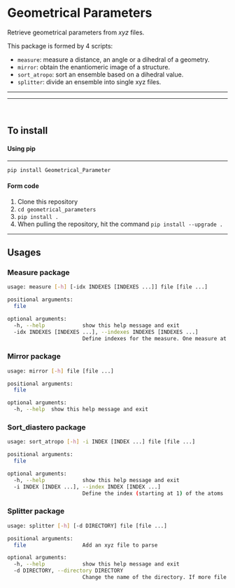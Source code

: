 # Geometrical Parameters


Retrieve geometrical parameters from _xyz_ files. 

This package is formed by 4 scripts: 
- `measure`: measure a distance, an angle or a dihedral of a geometry.
- `mirror`: obtain the enantiomeric image of a structure.
- `sort_atropo`: sort an ensemble based on a dihedral value.
- `splitter`: divide an ensemble into single xyz files.

---
---
<br>

## To install 

#### __Using pip__
---
```bash 
pip install Geometrical_Parameter
```

#### __Form code__
1. Clone this repository
1. `cd geometrical_parameters`
1. `pip install .`
1. When pulling the repository, hit the command `pip install --upgrade .`

---
## __Usages__

### Measure package
```bash
usage: measure [-h] [-idx INDEXES [INDEXES ...]] file [file ...]

positional arguments:
  file

optional arguments:
  -h, --help            show this help message and exit
  -idx INDEXES [INDEXES ...], --indexes INDEXES [INDEXES ...]
                        Define indexes for the measure. One measure at a time
```

### Mirror package
```bash
usage: mirror [-h] file [file ...]

positional arguments:
  file

optional arguments:
  -h, --help  show this help message and exit
```

### Sort_diastero package
```bash
usage: sort_atropo [-h] -i INDEX [INDEX ...] file [file ...]

positional arguments:
  file

optional arguments:
  -h, --help            show this help message and exit
  -i INDEX [INDEX ...], --index INDEX [INDEX ...]
                        Define the index (starting at 1) of the atoms
```

### Splitter package
```bash
usage: splitter [-h] [-d DIRECTORY] file [file ...]

positional arguments:
  file                  Add an xyz file to parse

optional arguments:
  -h, --help            show this help message and exit
  -d DIRECTORY, --directory DIRECTORY
                        Change the name of the directory. If more file selected it creates more directory, one for each file
```